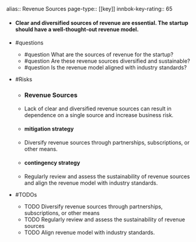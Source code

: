 alias:: Revenue Sources
page-type:: [[key]]
innbok-key-rating:: 65
- #### Clear and diversified sources of revenue are essential. The startup should have a well-thought-out revenue model.
- #questions
  - #question What are the sources of revenue for the startup?
  - #question Are these revenue sources diversified and sustainable?
  - #question Is the revenue model aligned with industry standards?
- #Risks

  - ### Revenue Sources
  - Lack of clear and diversified revenue sources can result in dependence on a single source and increase business risk.
  - #### mitigation strategy
  - Diversify revenue sources through partnerships, subscriptions, or other means.
  - #### contingency strategy
  - Regularly review and assess the sustainability of revenue sources and align the revenue model with industry standards.
- #TODOs
  - TODO Diversify revenue sources through partnerships, subscriptions, or other means
  - TODO  Regularly review and assess the sustainability of revenue sources
  - TODO  Align revenue model with industry standards.



